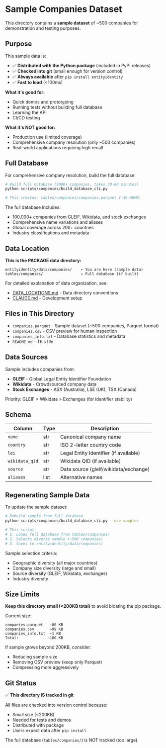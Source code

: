 # Sample Companies Dataset

This directory contains a **sample dataset** of ~500 companies for demonstration and testing purposes.

## Purpose

This sample data is:
- ✅ **Distributed with the Python package** (included in PyPI releases)
- ✅ **Checked into git** (small enough for version control)
- ✅ **Always available** after `pip install entityidentity`
- ✅ **Fast to load** (<100ms)

**What it's good for:**
- Quick demos and prototyping
- Running tests without building full database
- Learning the API
- CI/CD testing

**What it's NOT good for:**
- Production use (limited coverage)
- Comprehensive company resolution (only ~500 companies)
- Real-world applications requiring high recall

## Full Database

For comprehensive company resolution, build the full database:

```bash
# Build full database (100K+ companies, takes 30-60 minutes)
python scripts/companies/build_database_cli.py

# This creates: tables/companies/companies.parquet (~10-50MB)
```

The full database includes:
- 100,000+ companies from GLEIF, Wikidata, and stock exchanges
- Comprehensive name variations and aliases
- Global coverage across 200+ countries
- Industry classifications and metadata

## Data Location

**This is the PACKAGE data directory:**
```
entityidentity/data/companies/    ← You are here (sample data)
tables/companies/                 ← Full database (if built)
```

For detailed explanation of data organization, see:
- [DATA_LOCATIONS.md](../../../DATA_LOCATIONS.md) - Data directory conventions
- [CLAUDE.md](../../../CLAUDE.md) - Development setup

## Files in This Directory

- `companies.parquet` - Sample dataset (~500 companies, Parquet format)
- `companies.csv` - CSV preview for human inspection
- `companies_info.txt` - Database statistics and metadata
- `README.md` - This file

## Data Sources

Sample includes companies from:
- **GLEIF** - Global Legal Entity Identifier Foundation
- **Wikidata** - Crowdsourced company data
- **Stock Exchanges** - ASX (Australia), LSE (UK), TSX (Canada)

Priority: GLEIF > Wikidata > Exchanges (for identifier stability)

## Schema

| Column | Type | Description |
|--------|------|-------------|
| `name` | str | Canonical company name |
| `country` | str | ISO 2-letter country code |
| `lei` | str | Legal Entity Identifier (if available) |
| `wikidata_qid` | str | Wikidata QID (if available) |
| `source` | str | Data source (gleif/wikidata/exchange) |
| `aliases` | list | Alternative names |

## Regenerating Sample Data

To update the sample dataset:

```bash
# Rebuild sample from full database
python scripts/companies/build_database_cli.py --use-samples

# This script:
# 1. Loads full database from tables/companies/
# 2. Selects diverse sample (~500 companies)
# 3. Saves to entityidentity/data/companies/
```

Sample selection criteria:
- Geographic diversity (all major countries)
- Company size diversity (large and small)
- Source diversity (GLEIF, Wikidata, exchanges)
- Industry diversity

## Size Limits

**Keep this directory small (<200KB total)** to avoid bloating the pip package.

Current size:
```
companies.parquet   ~80 KB
companies.csv       ~99 KB
companies_info.txt  ~1 KB
Total:             ~180 KB
```

If sample grows beyond 200KB, consider:
- Reducing sample size
- Removing CSV preview (keep only Parquet)
- Compressing more aggressively

## Git Status

✅ **This directory IS tracked in git**

All files are checked into version control because:
- Small size (<200KB)
- Needed for tests and demos
- Distributed with package
- Users expect data after `pip install`

The full database (`tables/companies/`) is NOT tracked (too large).
